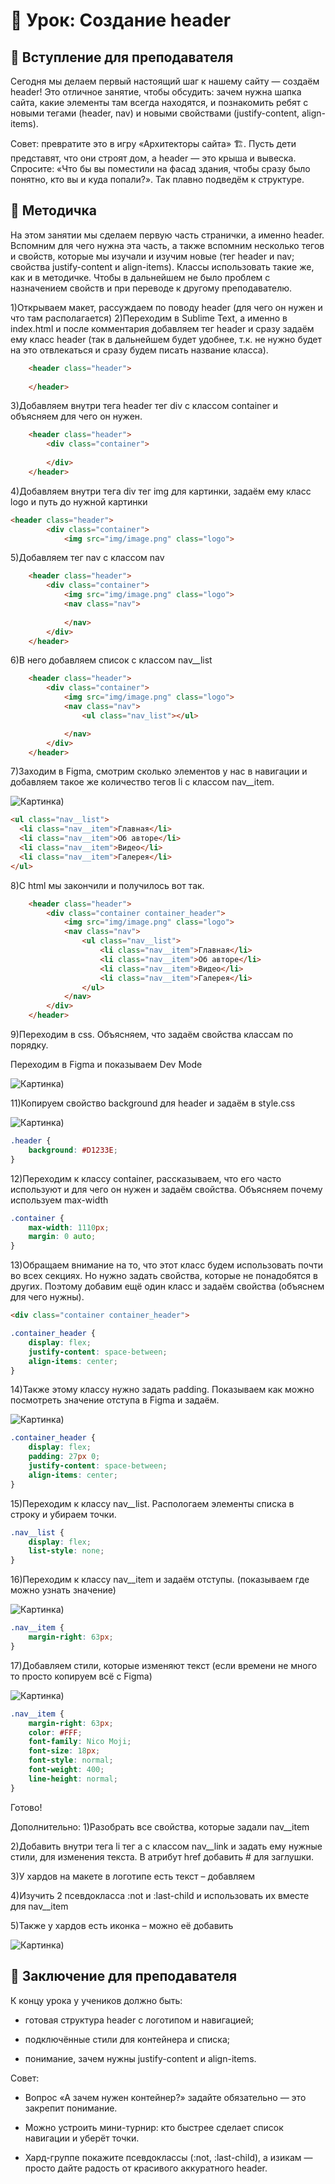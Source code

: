 # 🚀 Урок: Создание header
## 🎤 Вступление для преподавателя

Сегодня мы делаем первый настоящий шаг к нашему сайту — создаём header!
Это отличное занятие, чтобы обсудить: зачем нужна шапка сайта, какие элементы там всегда находятся, и познакомить ребят с новыми тегами (header, nav) и новыми свойствами (justify-content, align-items).

Совет: превратите это в игру «Архитекторы сайта» 🏗️. Пусть дети представят, что они строят дом, а header — это крыша и вывеска. Спросите: «Что бы вы поместили на фасад здания, чтобы сразу было понятно, кто вы и куда попали?». Так плавно подведём к структуре.

## 📖 Методичка

На этом занятии мы сделаем первую часть странички, а именно header. Вспомним для чего нужна эта часть, а также вспомним несколько тегов и свойств, которые мы изучали и изучим новые (тег header и nav; свойства justify-content и align-items).
Классы использовать такие же, как и в методичке. Чтобы в дальнейшем не было проблем с назначением свойств и при переводе к другому преподавателю.

1)Открываем макет, рассуждаем по поводу header (для чего он нужен и что там располагается)
2)Переходим в Sublime Text, а именно в index.html и после комментария добавляем тег header и сразу задаём ему класс header (так в дальнейшем будет удобнее, т.к. не нужно будет на это отвлекаться и сразу будем писать название класса).

```html
	<header class="header">
		
	</header>
```

3)Добавляем внутри тега header тег div с классом container и объясняем для чего он нужен.
```html
	<header class="header">
		<div class="container">
			
		</div>
	</header>
```
4)Добавляем внутри тега div тег img для картинки, задаём ему класс logo и путь до нужной картинки
```html
<header class="header">
		<div class="container">
			<img src="img/image.png" class="logo">
```
5)Добавляем тег nav с классом nav
```html
	<header class="header">
		<div class="container">
			<img src="img/image.png" class="logo">
			<nav class="nav">
				
			</nav>
		</div>
	</header>
```
6)В него добавляем список с классом nav__list
```html
	<header class="header">
		<div class="container">
			<img src="img/image.png" class="logo">
			<nav class="nav">
				<ul class="nav_list"></ul>

			</nav>
		</div>
	</header>
```
7)Заходим в Figma, смотрим сколько элементов у нас в навигации и добавляем такое же количество тегов li с классом nav__item.

<img src="images/Picture (45).png" alt="Картинка)">

```html
<ul class="nav__list">
  <li class="nav__item">Главная</li>
  <li class="nav__item">Об авторе</li>
  <li class="nav__item">Видео</li>
  <li class="nav__item">Галерея</li>
</ul>
```
8)С html мы закончили и получилось вот так.
```html
	<header class="header">
		<div class="container container_header">
			<img src="img/image.png" class="logo">
			<nav class="nav">
				<ul class="nav__list">
					<li class="nav__item">Главная</li>
					<li class="nav__item">Об авторе</li>
					<li class="nav__item">Видео</li>
					<li class="nav__item">Галерея</li>
				</ul>
			</nav>
		</div>
	</header>
```
9)Переходим в css. Объясняем, что задаём свойства классам по порядку.

Переходим в Figma и показываем Dev Mode

<img src="images/Picture (46).png" alt="Картинка)">

11)Копируем свойство background для header и задаём в style.css

<img src="images/Picture (47).png" alt="Картинка)">

```css
.header {
	background: #D1233E;
}
```

12)Переходим к классу container, рассказываем, что его часто используют и для чего он нужен и задаём свойства. Объясняем почему используем max-width

```css
.container {
	max-width: 1110px;
	margin: 0 auto;
}
```

13)Обращаем внимание на то, что этот класс будем использовать почти во всех секциях. Но нужно задать свойства, которые не понадобятся в других. Поэтому добавим ещё один класс и задаём свойства (объяснем для чего нужны).
```html
<div class="container container_header">
```
```css
.container_header {
	display: flex;
	justify-content: space-between;
	align-items: center;
}
```

14)Также этому классу нужно задать padding. Показываем как можно посмотреть значение отступа в Figma и задаём.

<img src="images/Picture (48).png" alt="Картинка)">

```css
.container_header {
	display: flex;
	padding: 27px 0;
	justify-content: space-between;
	align-items: center;
}
```

15)Переходим к классу nav__list. Распологаем элементы списка в строку и убираем точки.

```css
.nav__list {
	display: flex;
	list-style: none;
}
```

16)Переходим к классу nav__item и задаём отступы. (показываем где можно узнать значение)

<img src="images/Picture (49).png" alt="Картинка)">

```css
.nav__item {
	margin-right: 63px;
}
```

17)Добавляем стили, которые изменяют текст (если времени не много то просто копируем всё с Figma)

<img src="images/Picture (50).png" alt="Картинка)">

```css
.nav__item {
	margin-right: 63px;
	color: #FFF;
	font-family: Nico Moji;
	font-size: 18px;
	font-style: normal;
	font-weight: 400;
	line-height: normal;
}
```

Готово!

Дополнительно:
1)Разобрать все свойства, которые задали nav__item

2)Добавить внутри тега li тег a с классом nav__link и задать ему нужные стили, для изменения текста. В атрибут href добавить # для заглушки.

3)У хардов на макете в логотипе есть текст – добавляем

4)Изучить 2 псевдокласса :not и :last-child и использовать их вместе для nav__item

5)Также у хардов есть иконка – можно её добавить

<img src="images/Picture (51).png" alt="Картинка)">

## 🎯 Заключение для преподавателя

К концу урока у учеников должно быть:

- готовая структура header с логотипом и навигацией;

- подключённые стили для контейнера и списка;

- понимание, зачем нужны justify-content и align-items.

Совет:

- Вопрос «А зачем нужен контейнер?» задайте обязательно — это закрепит понимание.

- Можно устроить мини-турнир: кто быстрее сделает список навигации и уберёт точки.

- Хард-группе покажите псевдоклассы (:not, :last-child), а изикам — просто дайте радость от красивого аккуратного header.
